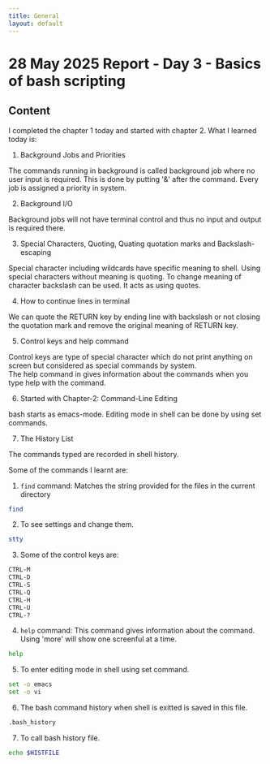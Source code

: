 ```yaml
---
title: General
layout: default
---
```


# 28 May 2025 Report - Day 3 - Basics of bash scripting

## Content

I completed the chapter 1 today and started with chapter 2. What I learned today is:

1. Background Jobs and Priorities

The commands running in background is called background job where no user input is required. This is done by putting '&' after the command.
Every job is assigned a priority in system.

2. Background I/O

Background jobs will not have terminal control and thus no input and output is required there.

3. Special Characters, Quoting, Quating quotation marks and Backslash-escaping

Special character including wildcards have specific meaning to shell. Using special characters without meaning is quoting. To change meaning of character backslash can be used. It acts as using quotes.

4. How to continue lines in terminal

We can quote the RETURN key by ending line with backslash or not closing the quotation mark and remove the original meaning of RETURN key.

5. Control keys and help command

Control keys are type of special character which do not print anything on screen but considered as special commands by system.  
The help command in gives information about the commands when you type help with the command.

6. Started with Chapter-2: Command-Line Editing

bash starts as emacs-mode. Editing mode in shell can be done by using set commands.

7. The History List

The commands typed are recorded in shell history.

Some of the commands I learnt are:

1. `find` command: Matches the string provided for the files in the current directory

```bash
find
```

2. To see settings and change them.

```bash
stty
```

3. Some of the control keys are:

```bash
CTRL-M
CTRL-D
CTRL-S
CTRL-Q
CTRL-H
CTRL-U
CTRL-?
```

4. `help` command: This command gives information about the command. Using 'more' will show one screenful at a time.

```bash
help
```

5. To enter editing mode in shell using set command.

```bash
set -o emacs
set -o vi
```

6. The bash command history when shell is exitted is saved in this file.

```bash
.bash_history
```

7. To call bash history file.

```bash
echo $HISTFILE
```

